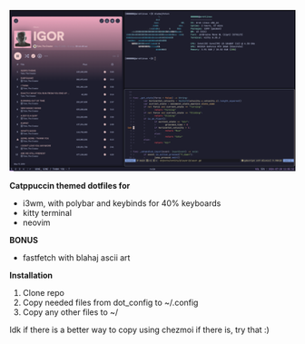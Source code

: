 ![alt text](https://github.com/Lochi-dot-JPEG/dotfiles/blob/main/rice.png?raw=true)

**Catppuccin themed dotfiles for**
- i3wm, with polybar and keybinds for 40% keyboards
- kitty terminal
- neovim

**BONUS**
- fastfetch with blahaj ascii art

**Installation**
1. Clone repo
2. Copy needed files from dot_config to ~/.config
3. Copy any other files to ~/

Idk if there is a better way to copy using chezmoi if there is, try that :)
